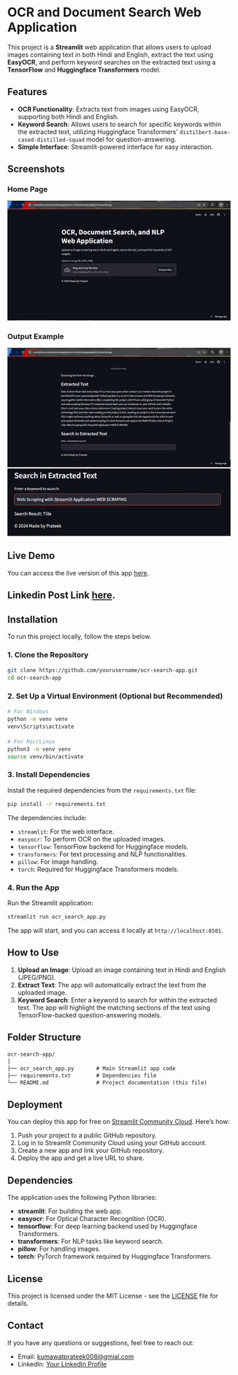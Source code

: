 # OCR and Document Search Web Application

This project is a **Streamlit** web application that allows users to upload images containing text in both Hindi and English, extract the text using **EasyOCR**, and perform keyword searches on the extracted text using a **TensorFlow** and **Huggingface Transformers** model.

## Features

- **OCR Functionality**: Extracts text from images using EasyOCR, supporting both Hindi and English.
- **Keyword Search**: Allows users to search for specific keywords within the extracted text, utilizing Huggingface Transformers' `distilbert-base-cased-distilled-squad` model for question-answering.
- **Simple Interface**: Streamlit-powered interface for easy interaction.


## Screenshots

### Home Page
![Home Page](./DemoImages/Home.jpg)

### Output Example
![Output Example](./DemoImages/ExtrictedTextImage.jpg)
![Output Example](./DemoImages/output.jpg)

## Live Demo

You can access the live version of this app [here](https://ocranddocumentsearchwebapplication-tot3a5evkcegsscgdtpb2d.streamlit.app/).

## Linkedin Post Link [here](https://www.linkedin.com/posts/kumawatprateek_ai-ocr-nlp-activity-7246145305958641664-Z54e?utm_source=share&utm_medium=member_desktop).

## Installation

To run this project locally, follow the steps below.

### 1. Clone the Repository
```bash
git clone https://github.com/yourusername/ocr-search-app.git
cd ocr-search-app
```

### 2. Set Up a Virtual Environment (Optional but Recommended)
```bash
# For Windows
python -m venv venv
venv\Scripts\activate

# For Mac/Linux
python3 -m venv venv
source venv/bin/activate
```

### 3. Install Dependencies

Install the required dependencies from the `requirements.txt` file:
```bash
pip install -r requirements.txt
```

The dependencies include:
- `streamlit`: For the web interface.
- `easyocr`: To perform OCR on the uploaded images.
- `tensorflow`: TensorFlow backend for Huggingface models.
- `transformers`: For text processing and NLP functionalities.
- `pillow`: For image handling.
- `torch`: Required for Huggingface Transformers models.

### 4. Run the App
Run the Streamlit application:
```bash
streamlit run ocr_search_app.py
```

The app will start, and you can access it locally at `http://localhost:8501`.

## How to Use

1. **Upload an Image**: Upload an image containing text in Hindi and English (JPEG/PNG).
2. **Extract Text**: The app will automatically extract the text from the uploaded image.
3. **Keyword Search**: Enter a keyword to search for within the extracted text. The app will highlight the matching sections of the text using TensorFlow-backed question-answering models.

## Folder Structure

```
ocr-search-app/
│
├── ocr_search_app.py       # Main Streamlit app code
├── requirements.txt        # Dependencies file
└── README.md               # Project documentation (this file)
```

## Deployment

You can deploy this app for free on [Streamlit Community Cloud](https://share.streamlit.io/). Here’s how:

1. Push your project to a public GitHub repository.
2. Log in to Streamlit Community Cloud using your GitHub account.
3. Create a new app and link your GitHub repository.
4. Deploy the app and get a live URL to share.

## Dependencies

The application uses the following Python libraries:

- **streamlit**: For building the web app.
- **easyocr**: For Optical Character Recognition (OCR).
- **tensorflow**: For deep learning backend used by Huggingface Transformers.
- **transformers**: For NLP tasks like keyword search.
- **pillow**: For handling images.
- **torch**: PyTorch framework required by Huggingface Transformers.

## License

This project is licensed under the MIT License - see the [LICENSE](LICENSE) file for details.

## Contact

If you have any questions or suggestions, feel free to reach out:

- Email: kumawatprateek008@gmial.com
- LinkedIn: [Your LinkedIn Profile](https://www.linkedin.com/in/kumawatprateek/)

